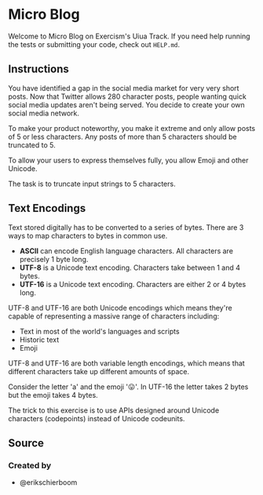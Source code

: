 # Micro Blog

Welcome to Micro Blog on Exercism's Uiua Track.
If you need help running the tests or submitting your code, check out `HELP.md`.

## Instructions

You have identified a gap in the social media market for very very short posts.
Now that Twitter allows 280 character posts, people wanting quick social media updates aren't being served.
You decide to create your own social media network.

To make your product noteworthy, you make it extreme and only allow posts of 5 or less characters.
Any posts of more than 5 characters should be truncated to 5.

To allow your users to express themselves fully, you allow Emoji and other Unicode.

The task is to truncate input strings to 5 characters.

## Text Encodings

Text stored digitally has to be converted to a series of bytes.
There are 3 ways to map characters to bytes in common use.

- **ASCII** can encode English language characters.
  All characters are precisely 1 byte long.
- **UTF-8** is a Unicode text encoding.
  Characters take between 1 and 4 bytes.
- **UTF-16** is a Unicode text encoding.
  Characters are either 2 or 4 bytes long.

UTF-8 and UTF-16 are both Unicode encodings which means they're capable of representing a massive range of characters including:

- Text in most of the world's languages and scripts
- Historic text
- Emoji

UTF-8 and UTF-16 are both variable length encodings, which means that different characters take up different amounts of space.

Consider the letter 'a' and the emoji '😛'.
In UTF-16 the letter takes 2 bytes but the emoji takes 4 bytes.

The trick to this exercise is to use APIs designed around Unicode characters (codepoints) instead of Unicode codeunits.

## Source

### Created by

- @erikschierboom